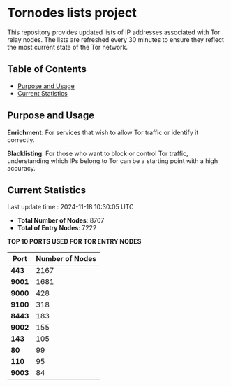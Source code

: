 # Tornodes lists project

This repository provides updated lists of IP addresses associated with Tor relay nodes. The lists are refreshed every 30 minutes to ensure they reflect the most current state of the Tor network.

## Table of Contents

- [Purpose and Usage](#purpose-and-usage)
- [Current Statistics](#current-statistics)


## Purpose and Usage

**Enrichment**: For services that wish to allow Tor traffic or identify it correctly.

**Blacklisting**: For those who want to block or control Tor traffic, understanding which IPs belong to Tor can be a starting point with a high accuracy.

## Current Statistics

Last update time : 2024-11-18 10:30:05 UTC

- **Total Number of Nodes**: 8707
- **Total of Entry Nodes**: 7222

**TOP 10 PORTS USED FOR TOR ENTRY NODES**

| **Port** | **Number of Nodes** |
|------|-----------------|
| **443**   | 2167  |
| **9001**   | 1681  |
| **9000**   | 428  |
| **9100**   | 318  |
| **8443**   | 183  |
| **9002**   | 155  |
| **143**   | 105  |
| **80**   | 99  |
| **110**   | 95  |
| **9003**   | 84  |

